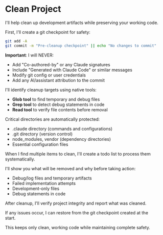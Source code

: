 # Clean Project

I'll help clean up development artifacts while preserving your working code.

First, I'll create a git checkpoint for safety:
```bash
git add -A
git commit -m "Pre-cleanup checkpoint" || echo "No changes to commit"
```

**Important**: I will NEVER:
- Add "Co-authored-by" or any Claude signatures
- Include "Generated with Claude Code" or similar messages
- Modify git config or user credentials
- Add any AI/assistant attribution to the commit

I'll identify cleanup targets using native tools:
- **Glob tool** to find temporary and debug files
- **Grep tool** to detect debug statements in code
- **Read tool** to verify file contents before removal

Critical directories are automatically protected:
- .claude directory (commands and configurations)
- .git directory (version control)
- node_modules, vendor (dependency directories)
- Essential configuration files

When I find multiple items to clean, I'll create a todo list to process them systematically.

I'll show you what will be removed and why before taking action:
- Debug/log files and temporary artifacts
- Failed implementation attempts
- Development-only files
- Debug statements in code

After cleanup, I'll verify project integrity and report what was cleaned.

If any issues occur, I can restore from the git checkpoint created at the start.

This keeps only clean, working code while maintaining complete safety.